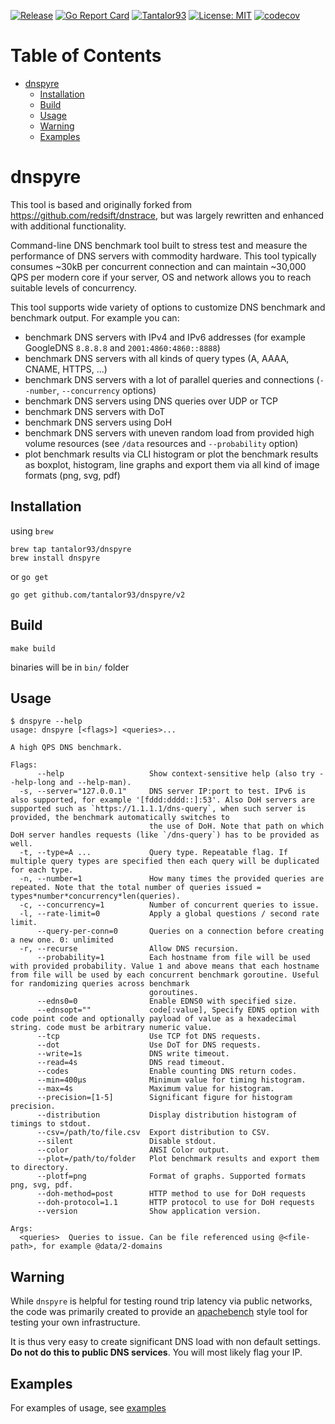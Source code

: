 [![Release](https://img.shields.io/github/release/Tantalor93/dnspyre/all.svg)](https://github.com/tantalor93/dnspyre/v2/releases)
[![Go Report Card](https://goreportcard.com/badge/github.com/tantalor93/dnspyre/v2)](https://goreportcard.com/report/github.com/tantalor93/dnspyre/v2)
[![Tantalor93](https://circleci.com/gh/Tantalor93/dnspyre/tree/master.svg?style=svg)](https://circleci.com/gh/Tantalor93/dnspyre?branch=master)
[![License: MIT](https://img.shields.io/badge/License-MIT-yellow.svg)](https://github.com/tantalor93/dnspyre/v2/blob/master/LICENSE)
[![codecov](https://codecov.io/gh/Tantalor93/dnspyre/branch/master/graph/badge.svg?token=MC6PK2OLMK)](https://codecov.io/gh/Tantalor93/dnspyre)

# Table of Contents
- [dnspyre](#dnspyre)
    * [Installation](#installation)
    * [Build](#build)
    * [Usage](#usage)
    * [Warning](#warning)
    * [Examples](#examples)

# dnspyre
This tool is based and originally forked from https://github.com/redsift/dnstrace, but was largely rewritten and enhanced with additional functionality.

Command-line DNS benchmark tool built to stress test and measure the performance of DNS servers with commodity hardware.
This tool typically consumes ~30kB per concurrent connection and can maintain ~30,000 QPS per modern core if your server, OS and network allows you to reach suitable levels of concurrency.

This tool supports wide variety of options to customize DNS benchmark and benchmark output. For example you can:
* benchmark DNS servers with IPv4 and IPv6 addresses (for example GoogleDNS `8.8.8.8` and `2001:4860:4860::8888`)
* benchmark DNS servers with all kinds of query types (A, AAAA, CNAME, HTTPS, ...)
* benchmark DNS servers with a lot of parallel queries and connections (`--number`, `--concurrency` options)
* benchmark DNS servers using DNS queries over UDP or TCP
* benchmark DNS servers with DoT
* benchmark DNS servers using DoH  
* benchmark DNS servers with uneven random load from provided high volume resources (see `/data` resources and `--probability` option)  
* plot benchmark results via CLI histogram or plot the benchmark results as boxplot, histogram, line graphs and export
them via all kind of image formats (png, svg, pdf)

## Installation 
using `brew`
```
brew tap tantalor93/dnspyre
brew install dnspyre
```

or `go get`
```
go get github.com/tantalor93/dnspyre/v2
```

## Build
```
make build
```
binaries will be in `bin/` folder

## Usage

```
$ dnspyre --help
usage: dnspyre [<flags>] <queries>...

A high QPS DNS benchmark.

Flags:
      --help                   Show context-sensitive help (also try --help-long and --help-man).
  -s, --server="127.0.0.1"     DNS server IP:port to test. IPv6 is also supported, for example '[fddd:dddd::]:53'. Also DoH servers are supported such as `https://1.1.1.1/dns-query`, when such server is provided, the benchmark automatically switches to
                               the use of DoH. Note that path on which DoH server handles requests (like `/dns-query`) has to be provided as well.
  -t, --type=A ...             Query type. Repeatable flag. If multiple query types are specified then each query will be duplicated for each type.
  -n, --number=1               How many times the provided queries are repeated. Note that the total number of queries issued = types*number*concurrency*len(queries).
  -c, --concurrency=1          Number of concurrent queries to issue.
  -l, --rate-limit=0           Apply a global questions / second rate limit.
      --query-per-conn=0       Queries on a connection before creating a new one. 0: unlimited
  -r, --recurse                Allow DNS recursion.
      --probability=1          Each hostname from file will be used with provided probability. Value 1 and above means that each hostname from file will be used by each concurrent benchmark goroutine. Useful for randomizing queries across benchmark
                               goroutines.
      --edns0=0                Enable EDNS0 with specified size.
      --ednsopt=""             code[:value], Specify EDNS option with code point code and optionally payload of value as a hexadecimal string. code must be arbitrary numeric value.
      --tcp                    Use TCP fot DNS requests.
      --dot                    Use DoT for DNS requests.
      --write=1s               DNS write timeout.
      --read=4s                DNS read timeout.
      --codes                  Enable counting DNS return codes.
      --min=400µs              Minimum value for timing histogram.
      --max=4s                 Maximum value for histogram.
      --precision=[1-5]        Significant figure for histogram precision.
      --distribution           Display distribution histogram of timings to stdout.
      --csv=/path/to/file.csv  Export distribution to CSV.
      --silent                 Disable stdout.
      --color                  ANSI Color output.
      --plot=/path/to/folder   Plot benchmark results and export them to directory.
      --plotf=png              Format of graphs. Supported formats png, svg, pdf.
      --doh-method=post        HTTP method to use for DoH requests
      --doh-protocol=1.1       HTTP protocol to use for DoH requests
      --version                Show application version.

Args:
  <queries>  Queries to issue. Can be file referenced using @<file-path>, for example @data/2-domains
```

## Warning

While `dnspyre` is helpful for testing round trip latency via public networks,
the code was primarily created to provide an [apachebench](https://en.wikipedia.org/wiki/ApacheBench)
style tool for testing your own infrastructure.

It is thus very easy to create significant DNS load with non default settings.
**Do not do this to public DNS services**. You will most likely flag your IP.

## Examples

For examples of usage, see [examples](docs/examples.md)
